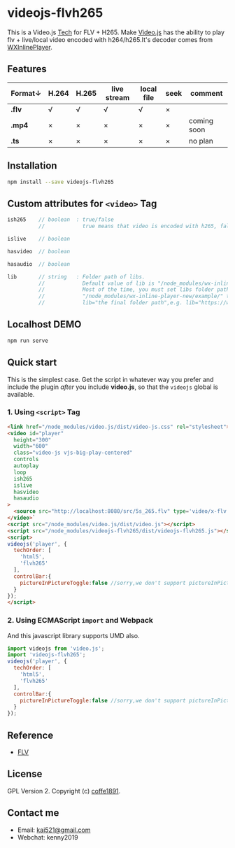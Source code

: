 # videojs-flvh265

This is a Video.js [Tech](https://docs.videojs.com/tutorial-tech_.html) for FLV + H265.
Make [Video.js](https://videojs.com/) has the ability to play flv + live/local video encoded with h264/h265.It's decoder comes from [WXInlinePlayer](https://github.com/coffe1891/WXInlinePlayer).

## Features
Format↓  | H.264 | H.265 | live stream | local file | seek | comment
---------|-------|-------|-------------|------------|------|-------------
**.flv** | √     | √     | √           | √          | ×    |
**.mp4** | ×     | ×     | ×           | ×          | ×    | coming soon
**.ts**  | ×     | ×     | ×           | ×          | ×    | no plan

## Installation

```sh
npm install --save videojs-flvh265
```

## Custom attributes for `<video>` Tag
```JavaScript
ish265    // boolean  : true/false
          //            true means that video is encoded with h265, false means h264.

islive    // boolean

hasvideo  // boolean

hasaudio  // boolean

lib       // string   : Folder path of libs.
          //            Default value of lib is "/node_modules/wx-inline-player-new/example/".
          //            Most of the time, you must set libs folder path,just copy these libs from 
          //            "/node_modules/wx-inline-player-new/example/" to your final folder,then set
          //            lib="the final folder path",e.g. lib="https://www.domain.com/libs/"
```

## Localhost DEMO

```sh
npm run serve
```

## Quick start

This is the simplest case. Get the script in whatever way you prefer and include the plugin _after_ you include **video.js**, so that the `videojs` global is available.

### 1. Using `<script>` Tag
```html
<link href="/node_modules/video.js/dist/video-js.css" rel="stylesheet">
<video id="player" 
  height="300" 
  width="600" 
  class="video-js vjs-big-play-centered"
  controls
  autoplay
  loop
  ish265
  islive
  hasvideo
  hasaudio
>
  <source src="http://localhost:8080/src/5s_265.flv" type='video/x-flv'/>
</video>`
<script src="/node_modules/video.js/dist/video.js"></script>
<script src="/node_modules/videojs-flvh265/dist/videojs-flvh265.js"></script>
<script>
videojs('player', {
  techOrder: [
    'html5',
    'flvh265'
  ],
  controlBar:{
    pictureInPictureToggle:false //sorry,we don't support pictureInPicture now
  }
});
</script>
```

### 2. Using ECMAScript `import` and Webpack
And this javascript library supports UMD also.
```javascript
import videojs from 'video.js';
import 'videojs-flvh265';
videojs('player', {
  techOrder: [
    'html5',
    'flvh265'
  ],
  controlBar:{
    pictureInPictureToggle:false //sorry,we don't support pictureInPicture now
  }
});
```

## Reference
  * [FLV](https://zh.wikipedia.org/wiki/Flash_Video#FLV%E6%96%87%E4%BB%B6%E6%9E%84%E6%88%90)


## License

GPL Version 2. Copyright (c) [coffe1891](https://github.com/coffe1891).

## Contact me

* Email: kai521@gmail.com
* Webchat: kenny2019
